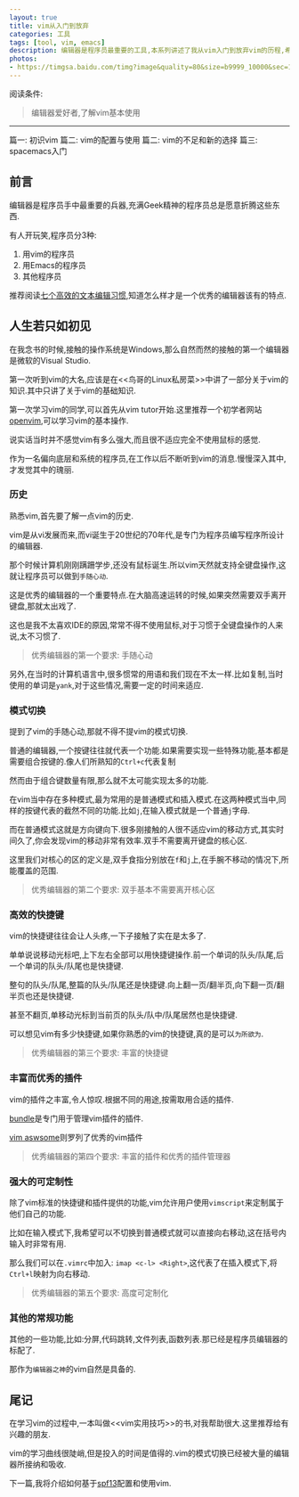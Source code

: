 ```yaml
---
layout: true
title: vim从入门到放弃
categories: 工具
tags: [tool, vim, emacs]
description: 编辑器是程序员最重要的工具,本系列讲述了我从vim入门到放弃vim的历程,希望对其他人有所帮助
photos:
- https://timgsa.baidu.com/timg?image&quality=80&size=b9999_10000&sec=1490529192&di=a4bb06fea2b597a8745cbc4f68045eef&imgtype=jpg&er=1&src=http%3A%2F%2Fvimg.256.cc%2Fuploads%2F2017%2F0217%2F20170217040206958.jpg
---
```


阅读条件:
> 编辑器爱好者,了解vim基本使用

---

篇一: 初识vim
篇二: vim的配置与使用
篇二: vim的不足和新的选择
篇三: spacemacs入门


<!--more-->
## 前言
编辑器是程序员手中最重要的兵器,充满Geek精神的程序员总是愿意折腾这些东西.

有人开玩笑,程序员分3种:
1. 用vim的程序员
2. 用Emacs的程序员
3. 其他程序员

推荐阅读[七个高效的文本编辑习惯](http://blog.jobbole.com/44891/),知道怎么样才是一个优秀的编辑器该有的特点.

## 人生若只如初见
在我念书的时候,接触的操作系统是Windows,那么自然而然的接触的第一个编辑器是微软的Visual Studio.

第一次听到vim的大名,应该是在<<鸟哥的Linux私房菜>>中讲了一部分关于vim的知识.其中只讲了关于vim的基础知识.

第一次学习vim的同学,可以首先从vim tutor开始.这里推荐一个初学者网站[openvim](http://www.openvim.com/),可以学习vim的基本操作.

说实话当时并不感觉vim有多么强大,而且很不适应完全不使用鼠标的感觉.

作为一名偏向底层和系统的程序员,在工作以后不断听到vim的消息.慢慢深入其中,才发觉其中的瑰丽.

### 历史

熟悉vim,首先要了解一点vim的历史.

vim是从vi发展而来,而vi诞生于20世纪的70年代,是专门为程序员编写程序所设计的编辑器.

那个时候计算机刚刚蹒跚学步,还没有鼠标诞生.所以vim天然就支持全键盘操作,这就让程序员可以做到`手随心动`.

这是优秀的编辑器的一个重要特点.在大脑高速运转的时候,如果突然需要双手离开键盘,那就太出戏了.

这也是我不太喜欢IDE的原因,常常不得不使用鼠标,对于习惯于全键盘操作的人来说,太不习惯了.

> 优秀编辑器的第一个要求: 手随心动

另外,在当时的计算机语言中,很多惯常的用语和我们现在不太一样.比如复制,当时使用的单词是`yank`,对于这些情况,需要一定的时间来适应.

### 模式切换
提到了vim的手随心动,那就不得不提vim的模式切换.

普通的编辑器,一个按键往往就代表一个功能.如果需要实现一些特殊功能,基本都是需要组合按键的.像人们所熟知的`Ctrl+c`代表复制

然而由于组合键数量有限,那么就不太可能实现太多的功能.

在vim当中存在多种模式,最为常用的是普通模式和插入模式.在这两种模式当中,同样的按键代表的截然不同的功能.比如`j`,在输入模式就是一个普通`j`字母.

而在普通模式这就是方向键向下.很多刚接触的人很不适应vim的移动方式,其实时间久了,你会发现vim的移动非常有效率.双手不需要离开键盘的核心区.

这里我们对核心的区的定义是,双手食指分别放在`f`和`j`上,在手腕不移动的情况下,所能覆盖的范围.

> 优秀编辑器的第二个要求: 双手基本不需要离开核心区

### 高效的快捷键
vim的快捷键往往会让人头疼,一下子接触了实在是太多了.

单单说说移动光标吧,上下左右全部可以用快捷键操作.前一个单词的队头/队尾,后一个单词的队头/队尾也是快捷键.

整句的队头/队尾,整篇的队头/队尾还是快捷键.向上翻一页/翻半页,向下翻一页/翻半页也还是快捷键.

甚至不翻页,单移动光标到当前页的队头/队中/队尾居然也是快捷键.

可以想见vim有多少快捷键,如果你熟悉的vim的快捷键,真的是可以`为所欲为`.

> 优秀编辑器的第三个要求: 丰富的快捷键

### 丰富而优秀的插件

vim的插件之丰富,令人惊叹.根据不同的用途,按需取用合适的插件.

[bundle](https://github.com/VundleVim/Vundle.vim)是专门用于管理vim插件的插件.

[vim aswsome](http://vimawesome.com/)则罗列了优秀的vim插件

> 优秀编辑器的第四个要求: 丰富的插件和优秀的插件管理器

### 强大的可定制性

除了vim标准的快捷键和插件提供的功能,vim允许用户使用`vimscript`来定制属于他们自己的功能.

比如在输入模式下,我希望可以不切换到普通模式就可以直接向右移动,这在括号内输入时非常有用.

那么我们可以在`.vimrc`中加入: `imap <c-l> <Right>`,这代表了在插入模式下,将`Ctrl+l`映射为向右移动.

> 优秀编辑器的第五个要求: 高度可定制化

### 其他的常规功能

其他的一些功能,比如:分屏,代码跳转,文件列表,函数列表.那已经是程序员编辑器的标配了.

那作为`编辑器之神`的vim自然是具备的.

## 尾记
在学习vim的过程中,一本叫做<<vim实用技巧>>的书,对我帮助很大.这里推荐给有兴趣的朋友.

vim的学习曲线很陡峭,但是投入的时间是值得的.vim的模式切换已经被大量的编辑器所接纳和吸收.

下一篇,我将介绍如何基于[spf13](https://github.com/spf13/spf13-vim)配置和使用vim.
